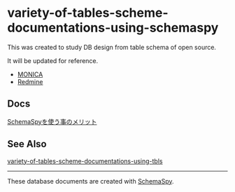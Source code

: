 # variety-of-tables-scheme-documentations-using-schemaspy
This was created to study DB design from table schema of open source.  

It will be updated for reference.  

 * [MONICA](https://kakisoft.github.io/variety-of-tables-scheme-documentations-using-schemaspy/MONICA/db_docs/index.html)
 * [Redmine](https://kakisoft.github.io/variety-of-tables-scheme-documentations-using-schemaspy/Redmine/db_docs/index.html)


## Docs
[SchemaSpyを使う事のメリット](explanation.md)


## See Also
[variety-of-tables-scheme-documentations-using-tbls](https://github.com/kakisoft/variety-of-tables-scheme-documentations-using-tbls)


______________________________________________________________________

These database documents are created with [SchemaSpy](https://schemaspy.org/).  
